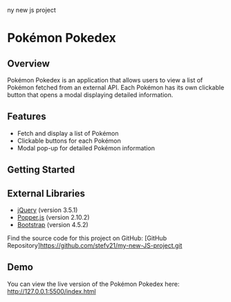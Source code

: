 ny new js project
# Pokémon Pokedex

## Overview
Pokémon Pokedex is an application that allows users to view a list of Pokémon fetched from an external API. Each Pokémon has its own clickable button that opens a modal displaying detailed information.

## Features
- Fetch and display a list of Pokémon
- Clickable buttons for each Pokémon
- Modal pop-up for detailed Pokémon information

## Getting Started

## External Libraries
- [jQuery](https://jquery.com/) (version 3.5.1)
- [Popper.js](https://popper.js.org/) (version 2.10.2)
- [Bootstrap](https://getbootstrap.com/) (version 4.5.2)

Find the source code for this project on GitHub: [GitHub Repository]https://github.com/stefv21/my-new-JS-project.git

## Demo
You can view the live version of the Pokémon Pokedex here: http://127.0.0.1:5500/index.html
